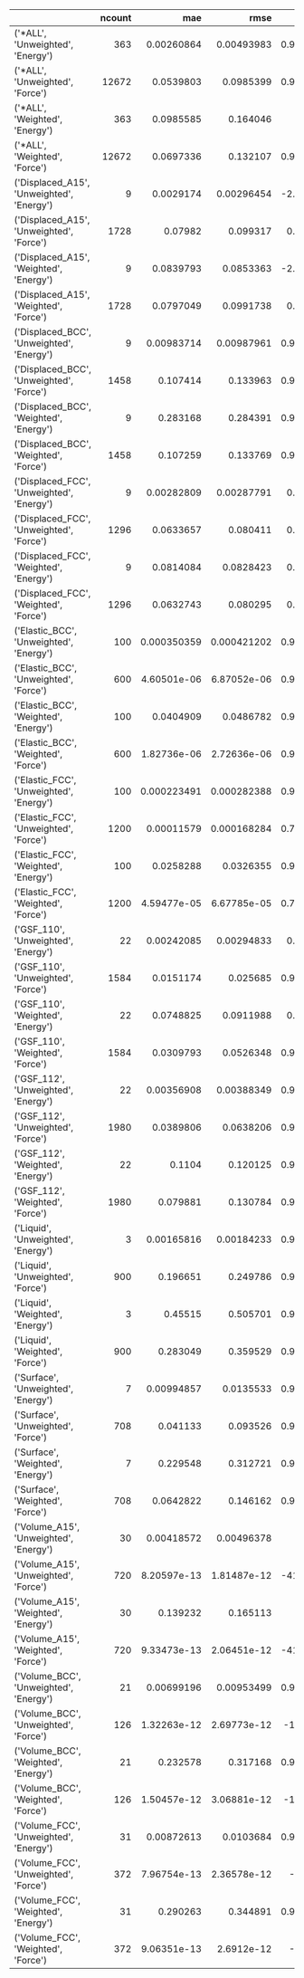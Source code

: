 |                                           |   ncount |         mae |        rmse |            rsq |
|:------------------------------------------|---------:|------------:|------------:|---------------:|
| ('*ALL', 'Unweighted', 'Energy')          |      363 | 0.00260864  | 0.00493983  |       0.999999 |
| ('*ALL', 'Unweighted', 'Force')           |    12672 | 0.0539803   | 0.0985399   |       0.994568 |
| ('*ALL', 'Weighted', 'Energy')            |      363 | 0.0985585   | 0.164046    |       1        |
| ('*ALL', 'Weighted', 'Force')             |    12672 | 0.0697336   | 0.132107    |       0.996766 |
| ('Displaced_A15', 'Unweighted', 'Energy') |        9 | 0.0029174   | 0.00296454  |      -2.19541  |
| ('Displaced_A15', 'Unweighted', 'Force')  |     1728 | 0.07982     | 0.099317    |       0.96974  |
| ('Displaced_A15', 'Weighted', 'Energy')   |        9 | 0.0839793   | 0.0853363   |      -2.19541  |
| ('Displaced_A15', 'Weighted', 'Force')    |     1728 | 0.0797049   | 0.0991738   |       0.96974  |
| ('Displaced_BCC', 'Unweighted', 'Energy') |        9 | 0.00983714  | 0.00987961  |       0.946006 |
| ('Displaced_BCC', 'Unweighted', 'Force')  |     1458 | 0.107414    | 0.133963    |       0.992217 |
| ('Displaced_BCC', 'Weighted', 'Energy')   |        9 | 0.283168    | 0.284391    |       0.946006 |
| ('Displaced_BCC', 'Weighted', 'Force')    |     1458 | 0.107259    | 0.133769    |       0.992217 |
| ('Displaced_FCC', 'Unweighted', 'Energy') |        9 | 0.00282809  | 0.00287791  |       0.58196  |
| ('Displaced_FCC', 'Unweighted', 'Force')  |     1296 | 0.0633657   | 0.080411    |       0.97559  |
| ('Displaced_FCC', 'Weighted', 'Energy')   |        9 | 0.0814084   | 0.0828423   |       0.58196  |
| ('Displaced_FCC', 'Weighted', 'Force')    |     1296 | 0.0632743   | 0.080295    |       0.97559  |
| ('Elastic_BCC', 'Unweighted', 'Energy')   |      100 | 0.000350359 | 0.000421202 |       0.999963 |
| ('Elastic_BCC', 'Unweighted', 'Force')    |      600 | 4.60501e-06 | 6.87052e-06 |       0.999119 |
| ('Elastic_BCC', 'Weighted', 'Energy')     |      100 | 0.0404909   | 0.0486782   |       0.999963 |
| ('Elastic_BCC', 'Weighted', 'Force')      |      600 | 1.82736e-06 | 2.72636e-06 |       0.999119 |
| ('Elastic_FCC', 'Unweighted', 'Energy')   |      100 | 0.000223491 | 0.000282388 |       0.999973 |
| ('Elastic_FCC', 'Unweighted', 'Force')    |     1200 | 0.00011579  | 0.000168284 |       0.778584 |
| ('Elastic_FCC', 'Weighted', 'Energy')     |      100 | 0.0258288   | 0.0326355   |       0.999973 |
| ('Elastic_FCC', 'Weighted', 'Force')      |     1200 | 4.59477e-05 | 6.67785e-05 |       0.778584 |
| ('GSF_110', 'Unweighted', 'Energy')       |       22 | 0.00242085  | 0.00294833  |       0.97542  |
| ('GSF_110', 'Unweighted', 'Force')        |     1584 | 0.0151174   | 0.025685    |       0.999753 |
| ('GSF_110', 'Weighted', 'Energy')         |       22 | 0.0748825   | 0.0911988   |       0.97542  |
| ('GSF_110', 'Weighted', 'Force')          |     1584 | 0.0309793   | 0.0526348   |       0.999753 |
| ('GSF_112', 'Unweighted', 'Energy')       |       22 | 0.00356908  | 0.00388349  |       0.979311 |
| ('GSF_112', 'Unweighted', 'Force')        |     1980 | 0.0389806   | 0.0638206   |       0.998934 |
| ('GSF_112', 'Weighted', 'Energy')         |       22 | 0.1104      | 0.120125    |       0.979311 |
| ('GSF_112', 'Weighted', 'Force')          |     1980 | 0.079881    | 0.130784    |       0.998934 |
| ('Liquid', 'Unweighted', 'Energy')        |        3 | 0.00165816  | 0.00184233  |       0.999685 |
| ('Liquid', 'Unweighted', 'Force')         |      900 | 0.196651    | 0.249786    |       0.986075 |
| ('Liquid', 'Weighted', 'Energy')          |        3 | 0.45515     | 0.505701    |       0.999685 |
| ('Liquid', 'Weighted', 'Force')           |      900 | 0.283049    | 0.359529    |       0.986075 |
| ('Surface', 'Unweighted', 'Energy')       |        7 | 0.00994857  | 0.0135533   |       0.991196 |
| ('Surface', 'Unweighted', 'Force')        |      708 | 0.041133    | 0.093526    |       0.997582 |
| ('Surface', 'Weighted', 'Energy')         |        7 | 0.229548    | 0.312721    |       0.991196 |
| ('Surface', 'Weighted', 'Force')          |      708 | 0.0642822   | 0.146162    |       0.997582 |
| ('Volume_A15', 'Unweighted', 'Energy')    |       30 | 0.00418572  | 0.00496378  |       1        |
| ('Volume_A15', 'Unweighted', 'Force')     |      720 | 8.20597e-13 | 1.81487e-12 |   -4141.79     |
| ('Volume_A15', 'Weighted', 'Energy')      |       30 | 0.139232    | 0.165113    |       1        |
| ('Volume_A15', 'Weighted', 'Force')       |      720 | 9.33473e-13 | 2.06451e-12 |   -4141.79     |
| ('Volume_BCC', 'Unweighted', 'Energy')    |       21 | 0.00699196  | 0.00953499  |       0.999999 |
| ('Volume_BCC', 'Unweighted', 'Force')     |      126 | 1.32263e-12 | 2.69773e-12 | -169129        |
| ('Volume_BCC', 'Weighted', 'Energy')      |       21 | 0.232578    | 0.317168    |       0.999999 |
| ('Volume_BCC', 'Weighted', 'Force')       |      126 | 1.50457e-12 | 3.06881e-12 | -169129        |
| ('Volume_FCC', 'Unweighted', 'Energy')    |       31 | 0.00872613  | 0.0103684   |       0.999999 |
| ('Volume_FCC', 'Unweighted', 'Force')     |      372 | 7.96754e-13 | 2.36578e-12 |  -65108        |
| ('Volume_FCC', 'Weighted', 'Energy')      |       31 | 0.290263    | 0.344891    |       0.999999 |
| ('Volume_FCC', 'Weighted', 'Force')       |      372 | 9.06351e-13 | 2.6912e-12  |  -65108        |